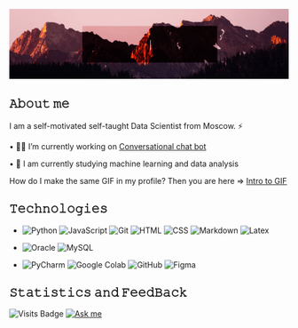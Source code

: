 [![](https://github.com/Non1ce/Image_Non1ce/blob/no_nice/GIF.gif)](https://github.com/Non1ce/Intro_to_GIF)


## 𝙰𝚋𝚘𝚞𝚝 𝚖𝚎 

I am a self-motivated self-taught Data Scientist from Moscow. ⚡

   • 👨‍💻 I’m currently working on [Сonversational chat bot](https://github.com/Non1ce/Russian-conversational-chat_bot)

 
   • 📔 I am currently studying machine learning and data analysis
   
   
How do I make the same GIF in my profile? Then you are here => [Intro to GIF](https://github.com/Non1ce/Intro_to_GIF)

## 𝚃𝚎𝚌𝚑𝚗𝚘𝚕𝚘𝚐𝚒𝚎𝚜
 
* ![Python](https://img.shields.io/badge/-Python-533849?style=flat&logo=Python)
![JavaScript](https://img.shields.io/badge/-JavaScript-533849?style=flat&logo=JavaScript)
![Git](https://img.shields.io/badge/-Git-533849?style=flat&logo=git)
![HTML](https://img.shields.io/badge/-HTML-533849?style=flat&logo=html5)
![CSS](https://img.shields.io/badge/-CSS-533849?style=flat&logo=css3)
![Markdown](https://img.shields.io/badge/-Markdown-533849?style=flat&logo=markdown)
![Latex](https://img.shields.io/badge/-Latex-533849?style=flat&logo=latex)

* ![Oracle](https://img.shields.io/badge/-Oracle-533849?style=flat&logo=oracle)
![MySQL](https://img.shields.io/badge/-MySQL-533849?style=flat&logo=mysql)

* ![PyCharm](https://img.shields.io/badge/-PyCharm-533849?style=flat&logo=pycharm)
![Google Colab](https://img.shields.io/badge/Google%20Colab-533849?style=flat&logo=google-colab)
![GitHub](https://img.shields.io/badge/-GitHub-533849?style=flat&logo=github)
![Figma](https://img.shields.io/badge/-Figma-533849?style=flat&logo=figma)

<!-- ## 𝙸𝚗𝚏𝚘𝚛𝚖𝚊𝚝𝚒𝚘𝚗 𝚊𝚋𝚘𝚞𝚝 𝚖𝚢 𝙶𝚒𝚝𝙷𝚞𝚋 -->

<!-- <p align="center">  -->
   
<!--   <img src="https://github-readme-stats.vercel.app/api?username=Non1ce&show_icons=true&hide=issues&theme=dracula" height="140px" width="420px" /> -->
<!--   <img src="https://github-readme-stats.vercel.app/api/top-langs/?username=Non1ce&hide=javascript,css,html,Jupyter Notebook&theme=dracula" height="140px" width="420px" /> -->
   
<!-- </p> -->

## 𝚂𝚝𝚊𝚝𝚒𝚜𝚝𝚒𝚌𝚜 𝚊𝚗𝚍 𝙵𝚎𝚎𝚍𝙱𝚊𝚌𝚔
![Visits Badge](https://badges.pufler.dev/visits/Non1ce/Non1ce?style=flat&logo=appveyor&color=533849) 
[![Ask me](https://img.shields.io/badge/Ask%20me-anything-533849?style=flat&1abc9c.svg)](mailto:nik.elenberger@list.ru)
